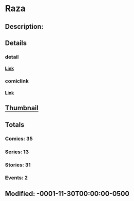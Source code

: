 # Raza
## Description: 
## Details
### detail
#### [Link](http://marvel.com/comics/characters/1009531/raza?utm_campaign=apiRef&utm_source=225578a89fc76f3d20fbffda5d17a88d)
### comiclink
#### [Link](http://marvel.com/comics/characters/1009531/raza?utm_campaign=apiRef&utm_source=225578a89fc76f3d20fbffda5d17a88d)
## [Thumbnail](http://i.annihil.us/u/prod/marvel/i/mg/c/70/4ce5a1057fce9.jpg)
## Totals
### Comics: 35
### Series: 13
### Stories: 31
### Events: 2
## Modified: -0001-11-30T00:00:00-0500